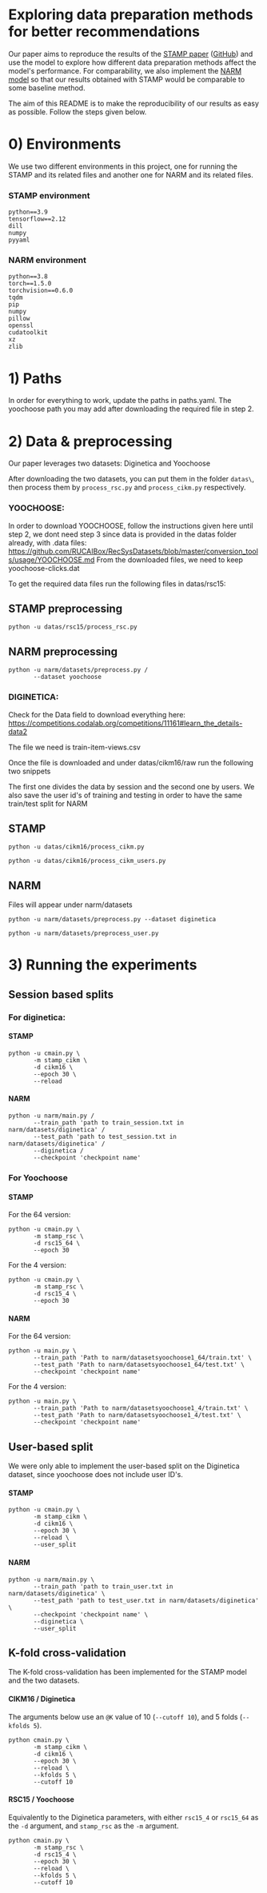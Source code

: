 # Exploring data preparation methods for better recommendations

Our paper aims to reproduce the results of the [STAMP paper](https://dl.acm.org/doi/abs/10.1145/3219819.3219950) ([GitHub](https://github.com/uestcnlp/STAMP)) and use the model to explore how different data preparation methods affect the model's performance. For comparability, we also implement the [NARM model](https://arxiv.org/abs/1711.04725) so that our results obtained with STAMP would be comparable to some baseline method. 

The aim of this README is to make the reproducibility of our results as easy as possible. Follow the steps given below.

# 0) Environments
We use two different environments in this project, one for running the STAMP and its related files and another one for NARM and its related files.

### STAMP environment
```
python==3.9
tensorflow==2.12
dill
numpy
pyyaml
```

### NARM environment
```
python==3.8
torch==1.5.0
torchvision==0.6.0
tqdm
pip
numpy
pillow
openssl
cudatoolkit
xz
zlib
```

# 1) Paths
In order for everything to work, update the paths in paths.yaml. The yoochoose path you may add after downloading the required file in step 2.


# 2) Data & preprocessing
Our paper leverages two datasets: Diginetica and Yoochoose

After downloading the two datasets, you can put them in the folder `datas\`, then process them by `process_rsc.py` and  `process_cikm.py` respectively.

### YOOCHOOSE: 
In order to download YOOCHOOSE, follow the instructions given here until step 2, we dont need step 3 since data is provided in the datas folder already, with .data files:
https://github.com/RUCAIBox/RecSysDatasets/blob/master/conversion_tools/usage/YOOCHOOSE.md
From the downloaded files, we need to keep yoochoose-clicks.dat

To get the required data files run the following files in datas/rsc15:

## STAMP preprocessing

```
python -u datas/rsc15/process_rsc.py
``` 

## NARM preprocessing

```
python -u narm/datasets/preprocess.py /
       --dataset yoochoose
```


### DIGINETICA:

Check for the Data field to download everything here: https://competitions.codalab.org/competitions/11161#learn_the_details-data2

The file we need is train-item-views.csv

Once the file is downloaded and under datas/cikm16/raw
run the following two snippets

The first one divides the data by session and the second one by users. We also save the user id's of training and testing in order to have the same train/test split for NARM

## STAMP
```
python -u datas/cikm16/process_cikm.py
```
```
python -u datas/cikm16/process_cikm_users.py
```

## NARM
Files will appear under narm/datasets

```
python -u narm/datasets/preprocess.py --dataset diginetica
```

```
python -u narm/datasets/preprocess_user.py
```

# 3) Running the experiments

## Session based splits

### For diginetica:

#### STAMP
```
python -u cmain.py \
       -m stamp_cikm \
       -d cikm16 \
       --epoch 30 \
       --reload
```

#### NARM
```
python -u narm/main.py / 
       --train_path 'path to train_session.txt in narm/datasets/diginetica' / 
       --test_path 'path to test_session.txt in narm/datasets/diginetica' /
       --diginetica /
       --checkpoint 'checkpoint name'
```

### For Yoochoose

#### STAMP
For the 64 version:
```
python -u cmain.py \
       -m stamp_rsc \ 
       -d rsc15_64 \
       --epoch 30
```

For the 4 version:
```
python -u cmain.py \
       -m stamp_rsc \ 
       -d rsc15_4 \
       --epoch 30
```

#### NARM
For the 64 version:
```
python -u main.py \
       --train_path 'Path to narm/datasetsyoochoose1_64/train.txt' \
       --test_path 'Path to narm/datasetsyoochoose1_64/test.txt' \
       --checkpoint 'checkpoint name'
```

For the 4 version:
```
python -u main.py \
       --train_path 'Path to narm/datasetsyoochoose1_4/train.txt' \
       --test_path 'Path to narm/datasetsyoochoose1_4/test.txt' \
       --checkpoint 'checkpoint name'
```

## User-based split

We were only able to implement the user-based split on the Diginetica dataset, since yoochoose does not include user ID's.

#### STAMP
```
python -u cmain.py \
       -m stamp_cikm \
       -d cikm16 \
       --epoch 30 \
       --reload \
       --user_split
```

#### NARM
```
python -u narm/main.py \
       --train_path 'path to train_user.txt in narm/datasets/diginetica' \
       --test_path 'path to test_user.txt in narm/datasets/diginetica' \
       --checkpoint 'checkpoint name' \
       --diginetica \
       --user_split
```

## K-fold cross-validation

The K-fold cross-validation has been implemented for the STAMP model and the two datasets.

#### CIKM16 / Diginetica
The arguments below use an `@K` value of 10 (`--cutoff 10`), and 5 folds (`--kfolds 5`).
```
python cmain.py \
       -m stamp_cikm \
       -d cikm16 \
       --epoch 30 \
       --reload \
       --kfolds 5 \
       --cutoff 10
```

#### RSC15 / Yoochoose
Equivalently to the Diginetica parameters, with either `rsc15_4` or `rsc15_64` as the `-d` argument, and `stamp_rsc` as the `-m` argument.
```
python cmain.py \
       -m stamp_rsc \
       -d rsc15_4 \
       --epoch 30 \
       --reload \
       --kfolds 5 \
       --cutoff 10
```


